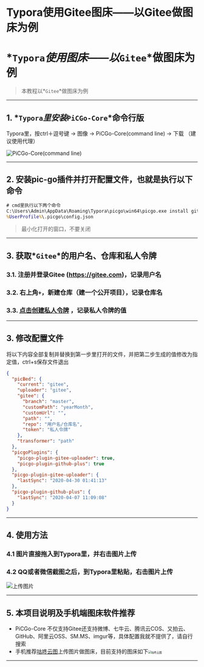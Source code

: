 # Typora使用Gitee图床——以Gitee做图床为例


# *`Typora`*使用图床——以*`Gitee`*做图床为例

> 本教程以*`Gitee`*做图床为例

---

## 1. *`Typora`*里安装*`PiCGo-Core`*命令行版

Typora里，按ctrl＋逗号键 → 图像 → PiCGo-Core(command line) → 下载 （建议使用代理）

![PiCGo-Core(command line)](https://gitee.com/xiao_beita/tuchuang/raw/master/img/image-20200804223526238.png)



---

## 2. 安装pic-go插件并打开配置文件，也就是执行以下命令

```cmd
# cmd里执行以下两个命令
C:\Users\Admin\AppData\Roaming\Typora\picgo\win64\picgo.exe install gitee-uploader
%UserProfile%\.picgo\config.json
```

> 最小化打开的窗口，不要关闭

---

## 3. 获取*`Gitee`*的用户名、仓库和私人令牌

### 3.1. 注册并登录Gitee (<https://gitee.com>)，记录用户名

### 3.2. 右上角`+`，新建仓库（建一个公开项目），记录仓库名

### 3.3. [点击创建私人令牌](https://gitee.com/profile/personal_access_tokens/new) ，记录私人令牌的值

---

##  3. 修改配置文件

将以下内容全部复制并替换到第一步里打开的文件，并把第二步生成的值修改为指定值，ctrl+s保存文件退出

```json
{
  "picBed": {
    "current": "gitee",
    "uploader": "gitee",
    "gitee": {
      "branch": "master",
      "customPath": "yearMonth",
      "customUrl": "",
      "path": "",
      "repo": "用户名/仓库名",
      "token": "私人令牌"
    },
    "transformer": "path"
  },
  "picgoPlugins": {
    "picgo-plugin-gitee-uploader": true,
    "picgo-plugin-github-plus": true
  },
  "picgo-plugin-gitee-uploader": {
    "lastSync": "2020-04-30 01:41:13"
  },
  "picgo-plugin-github-plus": {
    "lastSync": "2020-04-07 11:09:08"
  }
}
```

---

## 4. 使用方法

### 4.1 图片直接拖入到Typora里，并右击图片上传

### 4.2 QQ或者微信截图之后，到Typora里粘贴，右击图片上传

![上传图片](https://gitee.com/xiao_beita/tuchuang/raw/master/img/image-20200804221430108.png)

---

## 5. 本项目说明及手机端图床软件推荐

- PiCGo-Core 不仅支持Gitee还支持微博、七牛云、腾讯云COS、又拍云、GitHub、阿里云OSS、SM.MS、imgur等，具体配置我就不提供了，请自行搜索
- 手机推荐[咕咚云图](https://www.coolapk.com/apk/name.gudong.pic)上传图片做图床，目前支持的图床如下<img src="https://gitee.com/xiao_beita/tuchuang/raw/master/img/gudong.png" alt="咕咚云图" style="zoom:50%;" />

---
